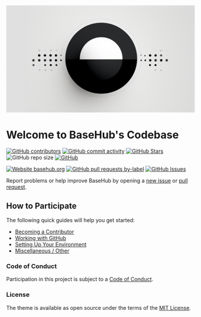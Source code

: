 ![BaseHub](basehub.png)

# Welcome to BaseHub's Codebase

<!-- Badge Row 1 - Status -->

[![GitHub contributors](https://img.shields.io/github/contributors/basefoss/basehub)](https://github.com/basefoss/basehub/graphs/contributors)
[![GitHub commit activity](https://img.shields.io/github/commit-activity/w/basefoss/basehub)](https://github.com/basefoss/basehub/graphs/contributors)
[![GitHub Stars](https://img.shields.io/github/stars/basefoss/basehub.svg)](https://github.com/basefoss/basehub/stargazers)
![GitHub repo size](https://img.shields.io/github/repo-size/basefoss/basehub)
[![GitHub](https://img.shields.io/github/license/basefoss/basehub?color=blue)](https://github.com/basefoss/basehub/blob/main/LICENSE)

<!-- Badge Row 2 - Links and Detailed Status -->

[![Website basehub.org](https://img.shields.io/website-up-down-green-red/https/basehub.org.svg)](https://basehub.org)
[![GitHub pull requests by-label](https://img.shields.io/github/issues-pr-raw/basefoss/basehub)](https://github.com/basefoss/basehub/pulls)
[![GitHub Issues](https://img.shields.io/github/issues-raw/basefoss/basehub.svg)](https://github.com/basefoss/basehub/issues)

Report problems or help improve BaseHub by opening a [new issue](https://github.com/basefoss/basehub/issues/new) or [pull request](https://github.com/basefoss/basehub/compare).

## How to Participate
The following quick guides will help you get started:

+ [Becoming a Contributor](https://github.com/basefoss/basehub/blob/main/docs/become-a-contributor.md)
+ [Working with GitHub](https://github.com/basefoss/basehub/blob/main/docs/working-with-github.md)
+ [Setting Up Your Environment](https://github.com/basefoss/basehub/blob/main/docs/setting-up-your-environment.md)
+ [Miscellaneous / Other](https://github.com/basefoss/basehub/blob/main/docs/miscellaneous.md)

### Code of Conduct

Participation in this project is subject to a [Code of Conduct](https://github.com/basefoss/basehub/blob/main/CODE_OF_CONDUCT.md).

### License

The theme is available as open source under the terms of the [MIT License](http://opensource.org/licenses/MIT).

